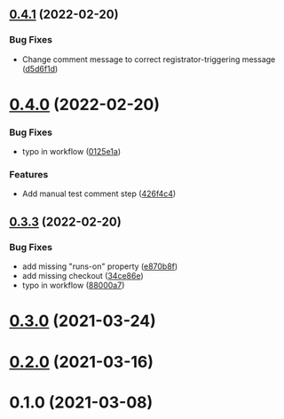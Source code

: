## [0.4.1](https://github.com/iitis/LabelledGraphs.jl/compare/v0.4.0...v0.4.1) (2022-02-20)


### Bug Fixes

* Change comment message to correct registrator-triggering message ([d5d6f1d](https://github.com/iitis/LabelledGraphs.jl/commit/d5d6f1dc163465c2b171cb93e5446623034819c1))



# [0.4.0](https://github.com/iitis/LabelledGraphs.jl/compare/v0.3.3...v0.4.0) (2022-02-20)


### Bug Fixes

* typo in workflow ([0125e1a](https://github.com/iitis/LabelledGraphs.jl/commit/0125e1ac8251d1de7beb39b6e40e45da22780641))


### Features

* Add manual test comment step ([426f4c4](https://github.com/iitis/LabelledGraphs.jl/commit/426f4c484be7801af88ad674bbab617c684af63f))



## [0.3.3](https://github.com/iitis/LabelledGraphs.jl/compare/v0.3.0...v0.3.3) (2022-02-20)


### Bug Fixes

* add missing "runs-on" property ([e870b8f](https://github.com/iitis/LabelledGraphs.jl/commit/e870b8f95ec5c2c86f5b59a5dd94d55458364b4e))
* add missing checkout ([34ce86e](https://github.com/iitis/LabelledGraphs.jl/commit/34ce86e6a5d431352e85cb300bd3638a17614f1d))
* typo in workflow ([88000a7](https://github.com/iitis/LabelledGraphs.jl/commit/88000a7e8715c2be260a03ae4af500ed4334d67b))



# [0.3.0](https://github.com/iitis/LabelledGraphs.jl/compare/v0.2.0...v0.3.0) (2021-03-24)



# [0.2.0](https://github.com/iitis/LabelledGraphs.jl/compare/v0.1.0...v0.2.0) (2021-03-16)



# 0.1.0 (2021-03-08)



